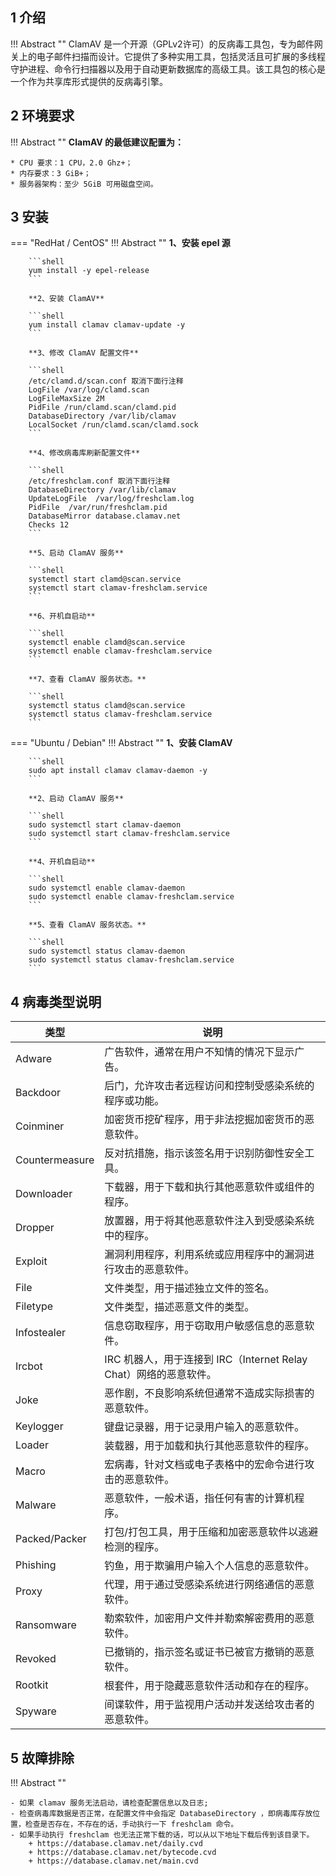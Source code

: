 
## 1 介绍

!!! Abstract ""
    ClamAV 是一个开源（GPLv2许可）的反病毒工具包，专为邮件网关上的电子邮件扫描而设计。它提供了多种实用工具，包括灵活且可扩展的多线程守护进程、命令行扫描器以及用于自动更新数据库的高级工具。该工具包的核心是一个作为共享库形式提供的反病毒引擎。

## 2 环境要求

!!! Abstract ""
    **ClamAV 的最低建议配置为：**

    * CPU 要求：1 CPU，2.0 Ghz+；
    * 内存要求：3 GiB+；
    * 服务器架构：至少 5GiB 可用磁盘空间。

## 3 安装

=== "RedHat / CentOS"
    !!! Abstract ""
        **1、安装 epel 源**

        ```shell
        yum install -y epel-release
        ```

        **2、安装 ClamAV**
        
        ```shell
        yum install clamav clamav-update -y
        ```

        **3、修改 ClamAV 配置文件**
        
        ```shell
        /etc/clamd.d/scan.conf 取消下面行注释
        LogFile /var/log/clamd.scan
        LogFileMaxSize 2M
        PidFile /run/clamd.scan/clamd.pid
        DatabaseDirectory /var/lib/clamav
        LocalSocket /run/clamd.scan/clamd.sock
        ```

        **4、修改病毒库刷新配置文件**
        
        ```shell
        /etc/freshclam.conf 取消下面行注释
        DatabaseDirectory /var/lib/clamav
        UpdateLogFile  /var/log/freshclam.log
        PidFile  /var/run/freshclam.pid
        DatabaseMirror database.clamav.net
        Checks 12
        ```

        **5、启动 ClamAV 服务**
        
        ```shell
        systemctl start clamd@scan.service
        systemctl start clamav-freshclam.service
        ```
        
        **6、开机自启动**

        ```shell
        systemctl enable clamd@scan.service
        systemctl enable clamav-freshclam.service
        ```
        
        **7、查看 ClamAV 服务状态。**

        ```shell
        systemctl status clamd@scan.service
        systemctl status clamav-freshclam.service
        ```

=== "Ubuntu / Debian"
    !!! Abstract ""
        **1、安装 ClamAV**
        
        ```shell
        sudo apt install clamav clamav-daemon -y
        ```

        **2、启动 ClamAV 服务**
        
        ```shell
        sudo systemctl start clamav-daemon
        sudo systemctl start clamav-freshclam.service
        ```
        
        **4、开机自启动**

        ```shell
        sudo systemctl enable clamav-daemon
        sudo systemctl enable clamav-freshclam.service
        ```
        
        **5、查看 ClamAV 服务状态。**

        ```shell
        sudo systemctl status clamav-daemon
        sudo systemctl status clamav-freshclam.service
        ```

## 4 病毒类型说明

|类型|说明|
| ----- | ---- |
|Adware|广告软件，通常在用户不知情的情况下显示广告。|
|Backdoor|后门，允许攻击者远程访问和控制受感染系统的程序或功能。|
|Coinminer|加密货币挖矿程序，用于非法挖掘加密货币的恶意软件。|
|Countermeasure|反对抗措施，指示该签名用于识别防御性安全工具。|
|Downloader|下载器，用于下载和执行其他恶意软件或组件的程序。|
|Dropper|放置器，用于将其他恶意软件注入到受感染系统中的程序。|
|Exploit|漏洞利用程序，利用系统或应用程序中的漏洞进行攻击的恶意软件。|
|File|文件类型，用于描述独立文件的签名。|
|Filetype|文件类型，描述恶意文件的类型。|
|Infostealer|信息窃取程序，用于窃取用户敏感信息的恶意软件。|
|Ircbot|IRC 机器人，用于连接到 IRC（Internet Relay Chat）网络的恶意软件。|
|Joke|恶作剧，不良影响系统但通常不造成实际损害的恶意软件。|
|Keylogger|键盘记录器，用于记录用户输入的恶意软件。|
|Loader|装载器，用于加载和执行其他恶意软件的程序。|
|Macro|宏病毒，针对文档或电子表格中的宏命令进行攻击的恶意软件。|
|Malware|恶意软件，一般术语，指任何有害的计算机程序。|
|Packed/Packer|打包/打包工具，用于压缩和加密恶意软件以逃避检测的程序。|
|Phishing|钓鱼，用于欺骗用户输入个人信息的恶意软件。|
|Proxy|代理，用于通过受感染系统进行网络通信的恶意软件。|
|Ransomware|勒索软件，加密用户文件并勒索解密费用的恶意软件。|
|Revoked|已撤销的，指示签名或证书已被官方撤销的恶意软件。|
|Rootkit|根套件，用于隐藏恶意软件活动和存在的程序。|
|Spyware|间谍软件，用于监视用户活动并发送给攻击者的恶意软件。|

## 5 故障排除

!!! Abstract ""

    - 如果 clamav 服务无法启动，请检查配置信息以及日志;
    - 检查病毒库数据是否正常，在配置文件中会指定 DatabaseDirectory ，即病毒库存放位置，检查是否存在，不存在的话，手动执行一下 freshclam 命令。
    - 如果手动执行 freshclam 也无法正常下载的话，可以从以下地址下载后传到该目录下。
        + https://database.clamav.net/daily.cvd
        + https://database.clamav.net/bytecode.cvd
        + https://database.clamav.net/main.cvd